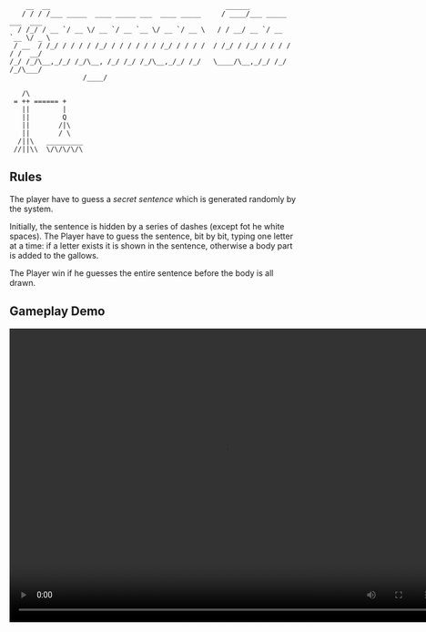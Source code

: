 ```
    __  __                                           ______                   
   / / / /___ _____  ____ _____ ___  ____ _____     / ____/___ _____ ___  ___ 
  / /_/ / __ `/ __ \/ __ `/ __ `__ \/ __ `/ __ \   / / __/ __ `/ __ `__ \/ _ \
 / __  / /_/ / / / / /_/ / / / / / / /_/ / / / /  / /_/ / /_/ / / / / / /  __/
/_/ /_/\__,_/_/ /_/\__, /_/ /_/ /_/\__,_/_/ /_/   \____/\__,_/_/ /_/ /_/\___/ 
                  /____/                                                      

   /\
 = ++ ====== +
   ||        |
   ||        Q
   ||       /|\
   ||       / \
  /||\   _________
 //||\\  \/\/\/\/\
```

## Rules
The player have to guess a _secret sentence_ which is generated randomly by the
system.

Initially, the sentence is hidden by a series of dashes (except fot he white 
spaces). The Player have to guess the sentence, bit by bit, typing one letter
at a time: if a letter exists it is shown in the sentence, otherwise a body part
is added to the gallows.

The Player win if he guesses the entire sentence before the body is all drawn.

## Gameplay Demo
<video width="756" height="516" controls>
    <source src="./assets/hangman_game_demo.mp4" type="video/mp4">
</video>


